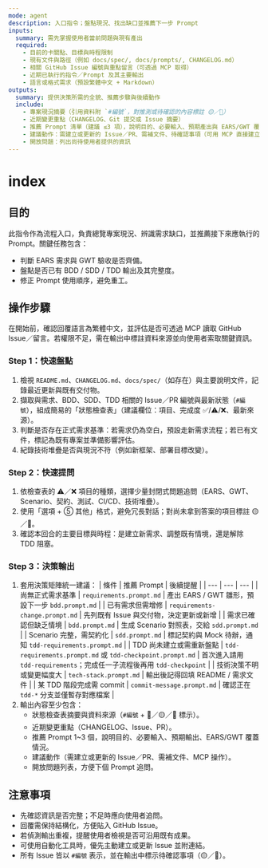 ```yaml
---
mode: agent
description: 入口指令；盤點現況、找出缺口並推薦下一步 Prompt
inputs:
  summary: 需先掌握使用者當前問題與現有產出
  required:
    - 目前的卡關點、目標與時程限制
    - 現有文件與路徑（例如 docs/spec/, docs/prompts/, CHANGELOG.md）
    - 相關 GitHub Issue 編號與重點留言（可透過 MCP 取得）
    - 近期已執行的指令／Prompt 及其主要輸出
    - 語言或格式需求（預設繁體中文 + Markdown）
outputs:
  summary: 提供決策所需的全貌、推薦步驟與後續動作
  include:
    - 專案現況摘要（引用資料附 `#編號`，對推測或待確認的內容標註 🟡／🔴）
    - 近期變更重點（CHANGELOG、Git 提交或 Issue 摘要）
    - 推薦 Prompt 清單（建議 ≤3 項），說明目的、必要輸入、預期產出與 EARS/GWT 覆蓋
    - 建議動作：需建立或更新的 Issue／PR、需補文件、待確認事項（可用 MCP 直接建立）
    - 開放問題：列出尚待使用者提供的資訊
---
```


# index

## 目的

此指令作為流程入口，負責總覽專案現況、辨識需求缺口，並推薦接下來應執行的 Prompt。關鍵任務包含：
- 判斷 EARS 需求與 GWT 驗收是否齊備。
- 盤點是否已有 BDD / SDD / TDD 輸出及其完整度。
- 修正 Prompt 使用順序，避免重工。

## 操作步驟

在開始前，確認回覆語言為繁體中文，並評估是否可透過 MCP 讀取 GitHub Issue／留言。若權限不足，需在輸出中標註資料來源並向使用者索取關鍵資訊。

### Step 1：快速盤點
1. 檢視 `README.md`、`CHANGELOG.md`、`docs/spec/`（如存在）與主要說明文件，記錄最近更新與既有交付物。
2. 擷取與需求、BDD、SDD、TDD 相關的 Issue／PR 編號與最新狀態（`#編號`），組成簡易的「狀態檢查表」（建議欄位：項目、完成度 ✅/⚠️/❌、最新來源）。
3. 判斷是否存在正式需求基準：若需求仍為空白，預設走新需求流程；若已有文件，標記為既有專案並準備影響評估。
4. 紀錄技術堆疊是否與現況不符（例如新框架、部署目標改變）。

### Step 2：快速提問
1. 依檢查表的 ⚠️／❌ 項目的種類，選擇少量封閉式問題追問（EARS、GWT、Scenario、契約、測試、CI/CD、技術堆疊）。
2. 使用「選項 + ⑤ 其他」格式，避免冗長對話；對尚未拿到答案的項目標註 🟡／🔴。
3. 確認本回合的主要目標與時程：是建立新需求、調整既有情境，還是解除 TDD 阻塞。

### Step 3：決策輸出
1. 套用決策矩陣統一建議：
   | 條件 | 推薦 Prompt | 後續提醒 |
   | --- | --- | --- |
   | 尚無正式需求基準 | `requirements.prompt.md` | 產出 EARS / GWT 雛形，預設下一步 `bdd.prompt.md` |
   | 已有需求但需增修 | `requirements-change.prompt.md` | 先列既有 Issue 與交付物，決定更新或新增 |
   | 需求已確認但缺乏情境 | `bdd.prompt.md` | 生成 Scenario 對照表，交給 `sdd.prompt.md` |
   | Scenario 完整，需契約化 | `sdd.prompt.md` | 標記契約與 Mock 待辦，通知 `tdd-requirements.prompt.md` |
   | TDD 尚未建立或需重新盤點 | `tdd-requirements.prompt.md` 或 `tdd-checkpoint.prompt.md` | 首次進入請用 `tdd-requirements`；完成任一子流程後再用 `tdd-checkpoint` |
   | 技術決策不明或變更幅度大 | `tech-stack.prompt.md` | 輸出後記得回填 README / 需求文件 |
   | 某 TDD 階段完成需 commit | `commit-message.prompt.md` | 確認正在 `tdd-*` 分支並僅暫存對應檔案 |
2. 輸出內容至少包含：
   - 狀態檢查表摘要與資料來源（`#編號` + 🔵／🟡／🔴 標示）。
   - 近期變更重點（CHANGELOG、Issue、PR）。
   - 推薦 Prompt 1~3 個，說明目的、必要輸入、預期輸出、EARS/GWT 覆蓋情況。
   - 建議動作（需建立或更新的 Issue／PR、需補文件、MCP 操作）。
   - 開放問題列表，方便下個 Prompt 追問。

## 注意事項

- 先確認資訊是否完整；不足時應向使用者追問。
- 回覆需保持結構化，方便貼入 GitHub Issue。
- 若偵測輸出重複，提醒使用者檢視是否可沿用既有成果。
- 可使用自動化工具時，優先主動建立或更新 Issue 並附連結。
- 所有 Issue 皆以 `#編號` 表示，並在輸出中標示待確認事項（🟡／🔴）。

